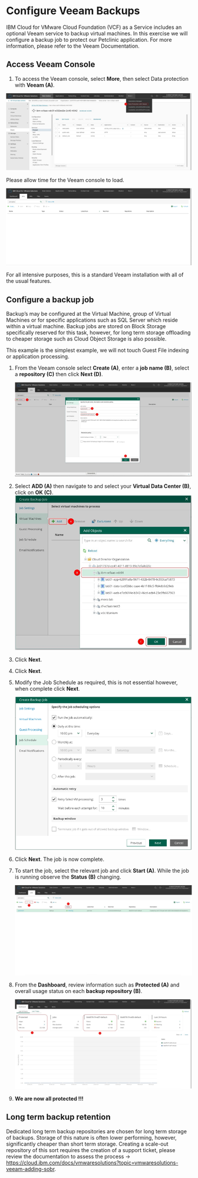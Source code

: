 # Configure Veeam Backups

IBM Cloud for VMware Cloud Foundation (VCF) as a Service includes an optional Veeam service to backup virtual machines. In this exercise we will configure a backup job to protect our Petclinic application. 
For more information, please refer to the Veeam Documentation.

## Access Veeam Console
1.	To access the Veeam console, select **More**,  then select Data protection with **Veeam (A)**.

   ![](images/60-veeam-console.jpg ':size=400') 

Please allow time for the Veeam console to load.

   ![](images/60-veeam-console-2.png ':size=400') 

For all intensive purposes, this is a standard Veeam installation with all of the usual features.

## Configure a backup job
Backup’s may be configured at the Virtual Machine, group of Virtual Machines or for specific applications such as SQL Server which reside within a virtual machine. Backup jobs are stored on Block Storage specifically reserved for this task, however, for long term storage offloading to cheaper storage such as Cloud Object Storage is also possible.

This example is the simplest example, we will not touch Guest File indexing or application processing.

1.	From the Veeam console select **Create (A)**, enter a **job name (B)**, select a **repository (C)** then click **Next (D)**.
 
    ![](images/60-veeam-backup-job.jpg ':size=400') 
2.	Select **ADD (A)** then navigate to and select your **Virtual Data Center (B)**, click on **OK (C)**.
    ![](images/60-veeam-backup-job-2.jpg ':size=400') 
3.	Click **Next**.
4.	Click **Next**.
5.	Modify the Job Schedule as required, this is not essential however, when complete click **Next**.

    ![](images/60-veeam-backup-job-3.png ':size=400') 

6.	Click **Next**. The job is now complete. 

7.	To start the job, select the relevant job and click **Start (A)**. While the job is running observe the **Status (B)** changing.

     ![](images/60-veeam-backup-job-4.jpg ':size=400') 
 
8.	From the **Dashboard**, review information such as **Protected (A)** and overall usage status on each **backup repository (B)**.
 
     ![](images/60-veeam-backup-job-console.jpg ':size=400') 

9. **We are now all protected !!!**

## Long term backup retention
Dedicated long term backup repositories are chosen for long term storage of backups. Storage of this nature is often lower performing, however, significantly cheaper than short term storage. 
Creating a scale-out repository of this sort requires the creation of a support ticket, please review the documentation to assess the process -> https://cloud.ibm.com/docs/vmwaresolutions?topic=vmwaresolutions-veeam-adding-sobr.

